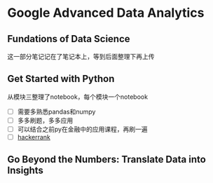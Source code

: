 # Google Advanced Data Analytics
## Fundations of Data Science
这一部分笔记记在了笔记本上，等到后面整理下再上传
## Get Started with Python
从模块三整理了notebook，每个模块一个notebook
- [ ] 需要多熟悉pandas和numpy
- [ ] 多多刷题，多多应用
- [ ] 可以结合之前py在金融中的应用课程，再刷一遍
- [ ] [hackerrank](https://www.hackerrank.com/)
## Go Beyond the Numbers: Translate Data into Insights
